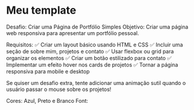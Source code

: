 # Meu template

Desafio: Criar uma Página de Portfólio Simples
Objetivo: Criar uma página web responsiva para apresentar um portfólio pessoal.

Requisitos:
✅ Criar um layout básico usando HTML e CSS
✅ Incluir uma seção de sobre mim, projetos e contato
✅ Usar flexbox ou grid para organizar os elementos
✅ Criar um botão estilizado para contato
✅ Implementar um efeito hover nos cards de projetos
✅ Tornar a página responsiva para mobile e desktop

Se quiser um desafio extra, tente adicionar uma animação sutil quando o usuário passar o mouse sobre os projetos!


Cores: Azul, Preto e Branco
Font: 